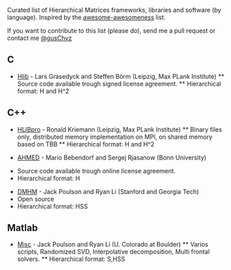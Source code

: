 Curated list of Hierarchical Matrices frameworks, libraries and software (by language). Inspired by the [awesome-awesomeness](https://github.com/bayandin/awesome-awesomeness) list.

If you want to contribute to this list (please do), send me a pull request or contact me [@gusChvz](https://www.twitter.com/gusChvz)

## C

* [Hlib](http://hlib.org/) - Lars Grasedyck and Steffen Börm (Leipzig, Max PLank Institute)
** Source code available trough signed license agreement.
** Hierarchical format: H and H^2

## C++

* [HLIBpro](http://www.hlibpro.com) - Ronald Kriemann (Leipzig, Max PLank Institute)
** Binary files only, distributed memory implementation on MPI, on shared memory based on TBB
** Hierarchical format: H and H^2

* [AHMED](http://bebendorf.ins.uni-bonn.de/AHMED.html) - Mario Bebendorf and Sergej Rjasanow (Bonn University) 
- Source code available trough online license agreement.
- Hierarchical format: H

* [DMHM](https://bitbucket.org/poulson/dmhm) - Jack Poulson and Ryan Li (Stanford and Georgia Tech) 
* Open source
* Hierarchical format: HSS


## Matlab

* [Misc](http://amath.colorado.edu/faculty/martinss/2014_CBMS/codes.html) - Jack Poulson and Ryan Li (U. Colorado at Boulder) 
** Varios scripts, Randomized SVD, Interpolative decomposition, Multi frontal solvers.
** Hierarchical format: S,HSS